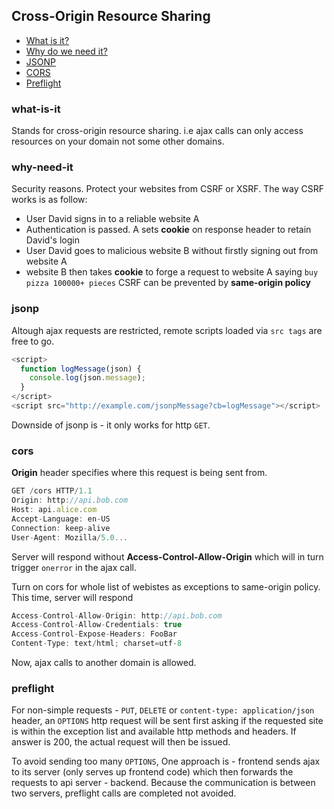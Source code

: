 ## Cross-Origin Resource Sharing

* [What is it?](#what-is-it)
* [Why do we need it?](#why-need-it)
* [JSONP](#jsonp)
* [CORS](#cors)
* [Preflight](#preflight)


### what-is-it
Stands for cross-origin resource sharing. i.e ajax calls can only access resources on your domain not some other domains.

### why-need-it
Security reasons. Protect your websites from CSRF or XSRF. The way CSRF works is as follow:
  * User David signs in to a reliable website A
  * Authentication is passed. A sets **cookie** on response header to retain David's login
  * User David goes to malicious website B without firstly signing out from website A
  * website B then takes **cookie** to forge a request to website A saying `buy pizza 100000+ pieces`
CSRF can be prevented by **same-origin policy**

### jsonp
Altough ajax requests are restricted, remote scripts loaded via `src tags` are free to go.
```js
<script>
  function logMessage(json) {
    console.log(json.message);
  }
</script>
<script src="http://example.com/jsonpMessage?cb=logMessage"></script>
```
Downside of jsonp is - it only works for http `GET`.

### cors
**Origin** header specifies where this request is being sent from.
```js
GET /cors HTTP/1.1
Origin: http://api.bob.com
Host: api.alice.com
Accept-Language: en-US
Connection: keep-alive
User-Agent: Mozilla/5.0...
```
Server will respond without **Access-Control-Allow-Origin** which will in turn trigger `onerror` in the ajax call.

Turn on cors for whole list of webistes as exceptions to same-origin policy. This time, server will respond
```js
Access-Control-Allow-Origin: http://api.bob.com
Access-Control-Allow-Credentials: true
Access-Control-Expose-Headers: FooBar
Content-Type: text/html; charset=utf-8
```
Now, ajax calls to another domain is allowed.

### preflight
For non-simple requests - `PUT`, `DELETE` or `content-type: application/json` header, an `OPTIONS` http request will be sent first asking if the requested site is within the exception list and available http methods and headers. If answer is 200, the actual request will then be issued.

To avoid sending too many `OPTIONS`, One approach is - frontend sends ajax to its server (only serves up frontend code) which then forwards the requests to api server - backend. Because the communication is between two servers, preflight calls are completed not avoided.



